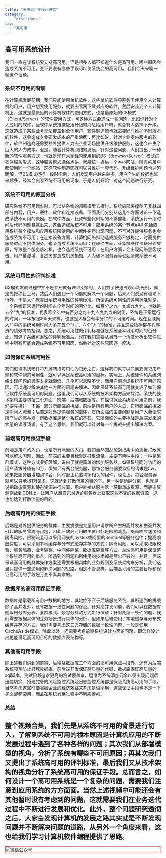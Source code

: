 ```yaml
---
title: "系统高可用设计研究"
category:
  - "distribute"
tag:
  - "高可用"
---
```




## 高可用系统设计


我们一直在谈系统要支持高可用，但是很多人都不知道什么是高可用、哪些原因会造成系统不可用，更不要说有哪些手段可以使系统变的高可用。
我们今天来聊一聊这个话题。

### 系统不可用的背景

在计算机发展前期，我们只能使用单机软件，这些单机软件只服务于使用个人计算机的用户，用户想要使用服务，就要去官网下载对应的软件，然后安装到个人计算机上，这就是最原始的计算机软件的使用方式，也是最原始的CS模式（Client/Server）的软件使用方式，可这种方式会造成一些问题，比如说针对个人应用的软件，当软件系统推送应用升级的消息给用户时，就会有人选择不升级，这就造成了某些业务无法覆盖到全体用户，软件制造商也就需要同时维护不同版本的软件，这会造成企业研发成本的严重浪费；再比如说，针对企业提供服务的软件，软件制造商还需要额外提供人力去企业现场提供升级维护服务，这也会产生了巨大的人力成本。但是，随着计算机网络的发展，针对这些问题，人们提出了一种新的软件服务方式，也就是现在大家经常使用到的BS（Browser/Server）模式的软件服务形式，这种服务模式通俗点讲，就是统一提供一个web网站，所有的用户都使用同一个网站，这样软件制造商就可以只维护一套代码，升级维护问题也迎刃而解。但BS模式运行一段时间后，人们发现用户越来越多，用户产生的数据也越来越多，经常会出现系统不可用的现象，于是人们开始针对这个问题进行研究。

### 系统不可用的原因分析

研究系统不可用现象时，可以从系统的部署模型去探讨。系统的部署模型无非就四部分内容，用户、硬件、软件和连接设备。下面我们分别从这几个方面讨论一下造成系统不可用的原因。在软件方面，比如有些代码写的不够健壮，系统运行一段时间后代码问题暴露出来，这会造成系统不可用；应用系统的某个节点### 包括应用系统某个模块和应用系统所使用的中间件突然出现问题，不再对外提供服务也会造成系统不可用；在连接设备方面，计算机网络抖动造成服务不够稳定，时而提供服务时而不提供服务，也会造成系统不可用；在硬件方面，计算机硬件设备出现故障，导致整个服务器宕机，也会造成系统不可用；在用户方面，会出现网络黑客攻击、用户量激增、自然灾害造成机房损毁、人为破坏服务器等也会造成系统不可用。

### 系统可用性的评判标准

BS模式发展过程中并不是立刻就有理论支撑的，人们为了快速占领市场先机，都是先把项目上马，然后人们遇到一个问题就解决一个问题，后来人们说没有理论不行呀，于是人们就提出系统可用性的评判标准。所谓系统可用性的评判标准就是，一个系统正常运行的时间占全年时间的百分比，如百分之九十九点九九九，也就是五个“九”的标准，代表着全年中有百分之九十九点九九九的时间，系统是正常运行的时间，一年按照365天来算，也就是大概会有半分钟的不可用时间。现在互联网大厂中的系统可用时间大多在五个“九”、六个“九”的标准，并且这些指标都与程序员的绩效考核挂钩。总之，系统可用性的评判标准就是系统全年可用时间的百分比。知道了系统可用性的评判标准后，现在我们需要从另外一个角度分析出软件过程中所有可能会造成系统不可用原因，然后针对这些原因逐一解决。

### 如何保证系统可用性

我们假设系统硬件和系统网络可用性为百分之百，这样我们就可以只需要保证用户侧和软件侧的可用性，就可以满足系统高可用的目标。实际上，系统硬件和系统网络出现问题的概率本身就很低，几乎可以忽略不计，而用户侧造成系统不可用的原因，可以通过解决其他三方面的问题来解决。因此保证系统高可用就变成了如何保证软件系统高可用的问题。这里我们可以从系统的技术架构方面来探讨。系统的技术架构主要包括三个方面：前端、后端和数据库。在探讨保证系统高可用之前，我们要先探讨一下每一部分所面临的挑战。前端是所有用户的入口，它所面临的挑战是瞬间大流量；后端是对外提供服务的载体，它所面临的主要问题是用户大量请求所产生的高并发；而数据库是整个系统的基石，它所面临的主要挑战是后端发来的大量的读写请求。有了这个思路，我们就可以针对每一个挑战来提出解决方案。

### 前端高可用保证手段

前端是用户的入口，也是所有流量的入口，我们自然而然想到把集中的流量打散就可以解决问题，因此，前端的主要目标就是打散流量，主要有两种手段：一种是集群模式，这种方式很好理解，说白了就是简单的增加服务器，如果系统同时访问的用户请求峰值有10万，假如只有两台服务器，那每台服务器要承担的请求是5w，如果把服务器增加到10台，同时配上负载均衡相关的组件，理论上，每台服务器就可以只承担1万请求，这就达到打散流量的目的了。另一种是动静分离，也就是说把动态资源和静态资源进行分离，用户直接从服务器上获取动态资源，而静态资源则放到CDN上，让用户从离自己最近的服务器上获取这些不变的数据资源，这也能达到打散流量的目的。

### 后端高可用的保证手段

后端是对外提供服务的载体，主要挑战是大量用户请求所产生的高并发和由高并发引起的服务雪崩等问题，因此后端高可用的主要目标是限制流量、提高响应速度和隔离风险。限制流量可以采用网景的hystrix或阿里的Sentinel等服务组件；提高响应速度，可以采用本地缓存与分布式缓存并存的方式；隔离风险，可以采取权限校验、服务隔离、业务隔离、中间件隔离、数据库隔离等方式。后端高可用是保证整个系统高可用的重点，所遇到的问题和所使用的技术都是层出不穷的。并且，后端保证高可用的具体操作方案还需要根据具体的业务规则及系统架构来分析，我们这里只提供一些通用的解决问题的思路，但是不管怎样，后端高可用的主要目标和保证高可用的手段是万变不离其宗的。


### 数据库的高可用保证手段

数据库是承载所有用户数据的地方，其地位不亚于后端服务系统，其所遇到的挑战除了高并发外，还有数据一致性问题的保证。针对高并发问题，我们可以在数据库侧采用分库分表、集群模式、读写分离的方式进行保证；针对数据一致性问题，我们需要根据具体的业务场景进行具体的分析，但如果后端使用了本地缓存与分布式缓存并存的方式，我们需要考虑这三方存储的数据一致性问题，一般是使用CacheAside模式。除此以外，还需要考虑前期系统设计方面的问题，即怎样设计出更能满足高可用目标的数据库表结构等。

### 其他高可用手段

除上述我们讲到的前端、后端及数据库三个方面的高可用保证手段外，还有为后端系统预热防止打死数据库，前后端开发保证高质量的代码，数据库保证高质量的sql脚本，测试阶段追求更高的测试覆盖率，运维为系统添加冗余以便出现问题后迅速切换、搭建完备的风险监控系统及日志监控系统都是保证系统高可用的手段。当然考虑这些时要根据企业的经济效益来考虑是否采用，这些保证手段也不是一下子全部都要用，而是在系统发展过程中不断完善的。


### 总结

整个视频合集，我们先是从系统不可用的背景进行切入，了解到系统不可用的根本原因是计算机应用的不断发展过程中遇到了各种各样的问题；其次我们从部署模型的视角，分析了系统有哪些不可用原因；再其次我们又提出了系统高可用的评判标准，最后我们又从技术架构的视角分析了系统高可用的保证手段。总而言之，如何设计一个高可用系统是一个复杂的问题，需要我们注意到应用系统的方方面面。当然上述视频中可能还会有其他暂时没有考虑到的问题，这就需要我们在业务迭代过程中不断进行发展和优化。此外，整个问题研究透彻之后，大家会发现计算机的发展之路其实就是不断发现问题并不断解决问题的道路，从另外一个角度来看，这也给我们学习计算机软件编程提供了思路。
---

<img style="border:1px red solid; display:block; margin:0 auto;" :src="$withBase('/qrcode.jpg')" alt="微信公众号" />

